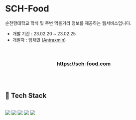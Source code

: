 # SCH-Food

순천향대학교 학식 및 주변 먹을거리 정보를 제공하는 웹서비스입니다.

- 개발 기간 : 23.02.20 ~ 23.02.25
- 개발자 : 임채민 ([Antraxmin](https://github.com/Antraxmin))
  <br><br><br>

<center>

### **<https://sch-food.com>**

</center>

<br><br>

## 🔨 Tech Stack

<br>

<img src="https://img.shields.io/badge/Next.js-000000?style=flat-square&logo=Next.js&logoColor=white"/>
<img src="https://img.shields.io/badge/TypeScript-3178C6?style=flat-square&logo=TypeScript&logoColor=white"/> <img src="https://img.shields.io/badge/React-61DAFB?style=flat-square&logo=React&logoColor=black"/></a> <img src="https://img.shields.io/badge/Node.js-339933?style=flat-square&logo=Node.js&logoColor=white"/> 
<img src="https://img.shields.io/badge/Tailwind CSS-06B6D4?style=flat-square&logo=Tailwind CSS&logoColor=white"/>
